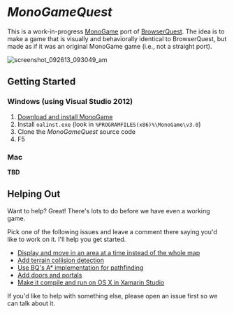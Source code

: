 # _MonoGameQuest_

This is a work-in-progress [MonoGame](http://www.monogame.net/) port of [BrowserQuest](http://browserquest.mozilla.org/). The idea is to make a game that is visually and behaviorally identical to BrowserQuest, but made as if it was an original MonoGame game (i.e., not a straight port).

![screenshot_092613_093049_am](https://f.cloud.github.com/assets/21165/1219300/0227b7d6-26c9-11e3-96e0-5f1e77a22a5d.jpg)

## Getting Started

### Windows (using Visual Studio 2012)
1. [Download and install MonoGame](http://www.monogame.net/downloads)
1. Install `oalinst.exe` (look in `%PROGRAMFILES(x86)%\MonoGame\v3.0`)
1. Clone the _MonoGameQuest_ source code
1. F5

### Mac
**TBD**

## Helping Out

Want to help? Great! There's lots to do before we have even a working game.

Pick one of the following issues and leave a comment there saying you'd like to work on it. I'll help you get started.

- [Display and move in an area at a time instead of the whole map](https://github.com/half-ogre/monogame-quest/issues/3)
- [Add terrain collision detection](https://github.com/half-ogre/monogame-quest/issues/4)
- [Use BQ's A* implementation for pathfinding](https://github.com/half-ogre/MonoGameQuest/issues/13)
- [Add doors and portals](https://github.com/half-ogre/monogame-quest/issues/5)
- [Make it compile and run on OS X in Xamarin Studio](https://github.com/half-ogre/MonoGameQuest/issues/11)

If you'd like to help with something else, please open an issue first so we can talk about it.
